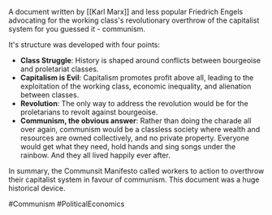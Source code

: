 A document written by [[Karl Marx]] and less popular Friedrich Engels advocating for the working class's revolutionary overthrow of the capitalist system for you guessed it - communism.

It's structure was developed with four points:

- **Class Struggle**: History is shaped around conflicts between bourgeoise and proletariat classes.
- **Capitalism is Evil**: Capitalism promotes profit above all, leading to the exploitation of the working class, economic inequality, and alienation between classes.
- **Revolution**: The only way to address the revolution would be for the proletarians to revolt against bourgeoise.
- **Communism, the obvious answer**: Rather than doing the charade all over again, communism would be a classless society where wealth and resources are owned collectively, and no private property. Everyone would get what they need, hold hands and sing songs under the rainbow. And they all lived happily ever after.

In summary, the Communsit Manifesto called workers to action to overthrow their capitalist system in favour of communism. This document was a huge historical device.

#Communism 
#PoliticalEconomics 